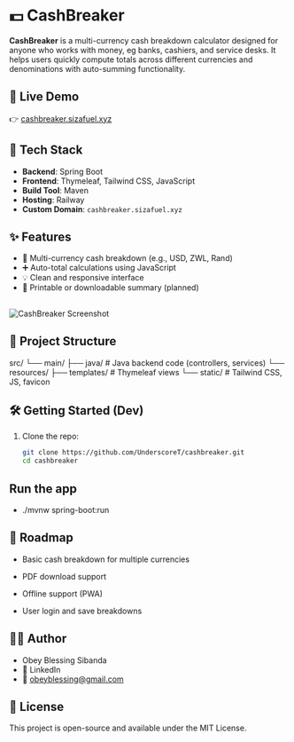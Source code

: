 # 💵 CashBreaker

**CashBreaker** is a multi-currency cash breakdown calculator designed for anyone who works with money, eg banks, cashiers, and service desks. It helps users quickly compute totals across different currencies and denominations with auto-summing functionality.

## 🚀 Live Demo

👉 [cashbreaker.sizafuel.xyz](https://www.breakmycash.online)

## 🧰 Tech Stack

- **Backend**: Spring Boot
- **Frontend**: Thymeleaf, Tailwind CSS, JavaScript
- **Build Tool**: Maven
- **Hosting**: Railway
- **Custom Domain**: `cashbreaker.sizafuel.xyz`

## ✨ Features

- 🏦 Multi-currency cash breakdown (e.g., USD, ZWL, Rand)
- ➕ Auto-total calculations using JavaScript
- 💡 Clean and responsive interface
- 📄 Printable or downloadable summary (planned)

## 

<!-- Replace with actual screenshot later -->
![CashBreaker Screenshot](https://your-screenshot-url-if-any)

## 📁 Project Structure

src/
└── main/
├── java/ # Java backend code (controllers, services)
└── resources/
├── templates/ # Thymeleaf views
└── static/ # Tailwind CSS, JS, favicon

## 🛠️ Getting Started (Dev)

1. Clone the repo:
   ```bash
   git clone https://github.com/UnderscoreT/cashbreaker.git
   cd cashbreaker
   
## Run the app
- ./mvnw spring-boot:run

## 📌 Roadmap
- Basic cash breakdown for multiple currencies

- PDF download support

- Offline support (PWA)

- User login and save breakdowns

## 🙋‍♂️ Author
- Obey Blessing Sibanda
-  🔗 LinkedIn
-  📧 obeyblessing@gmail.com

## 📄 License
This project is open-source and available under the MIT License.





